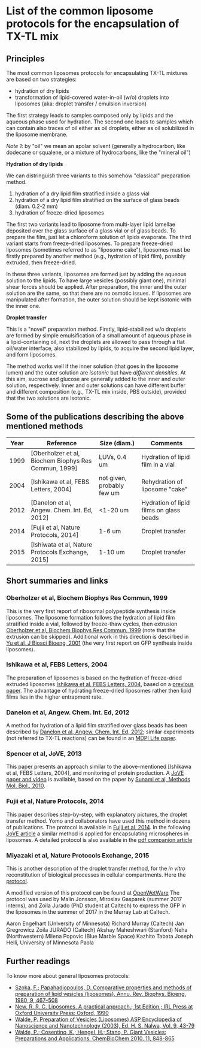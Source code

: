 # List of the common liposome protocols for the encapsulation of TX-TL mix

## Principles
The most common liposomes protocols for encapsulating TX-TL mixtures are based on two strategies:
- hydration of dry lipids
- transformation of lipid-covered water-in-oil (w/o) droplets into liposomes (aka: droplet transfer / emulsion inversion)

The first strategy leads to samples composed only by lipids and the aqueous phase used for hydration. The second one leads to samples which can contain also traces of oil either as oil droplets, either as oil solubilized in the liposome membrane. 

*Note 1*: by "oil" we mean an apolar solvent (generally a hydrocarbon, like dodecane or squalene, or a mixture of hydrocarbons, like the "mineral oil")

**Hydration of dry lipids**

We can distringuish three variants to this somehow "classical" preparation method.
1. hydration of a dry lipid film stratified inside a glass vial
2. hydration of a dry lipid film stratified on the surface of glass beads (diam. 0.2-2 mm)
3. hydration of freeze-dried liposomes

The first two variants lead to liposome from multi-layer lipid lamellae deposited over the glass surface of a glass vial or of glass beads. To prepare the film, just let a chloroform solution of lipids evaporate. The third variant starts from freeze-dried liposomes. To prepare freeze-dried liposomes (sometimes referred to as "liposome cake"), liposomes must be firstly prepared by another method (e.g., hydration of lipid film), possibly extruded, then freeze-dried.

In these three variants, liposomes are formed just by adding the aqueous solution to the lipids. To have large vesicles (possibly giant one), minimal shear forces should be applied. After preparation, the inner and the outer solution are the same, so that there are no osmotic issues. If liposomes are manipulated after formation, the outer solution should be kept isotonic with the inner one.

**Droplet transfer**

This is a "novel" preparation method. Firstly, lipid-stabilized w/o droplets are formed by simple emulsification of a small amount of aqueous phase in a lipid-containing oil, next the droplets are allowed to pass through a flat oil/water interface, also stabilized by lipids, to acquire the second lipid layer, and form liposomes. 

The method works well if the inner solution (that goes in the liposome lumen) and the outer solution are *isotonic* but have *different densities*. At this aim, sucrose and glucose are generally added to the inner and outer solution, respectively. Inner and outer solutions can have different buffer and different composition (e.g., TX-TL mix inside, PBS outside), provided that the two solutions are isotonic.

## Some of the publications describing the above mentioned methods

| Year | Reference                                            | Size (diam.)   | Comments                         |
| ---- | ---------                                            | ----------- | ----------                       |
| 1999 | [Oberholzer et al, Biochem Biophys Res Commun, 1999] | LUVs, 0.4 um   | Hydration of lipid film in a vial|
| 2004 | [Ishikawa et al, FEBS Letters, 2004]                 |not given, probably few um   | Rehydration of liposome "cake"   |
| 2012 | [Danelon et al, Angew. Chem. Int. Ed, 2012]          | <1-20 um   | Hydration of lipid films on glass beads     |
| 2014 | [Fujii et al, Nature Protocols, 2014]                | 1-6 um   | Droplet transfer                 |
| 2015 | [Ishiwata et al, Nature Protocols Exchange, 2015]    | 1-10 um   | Droplet transfer                 |

## Short summaries and links

### Oberholzer et al, Biochem Biophys Res Commun, 1999

This is the very first report of ribosomal polypeptide synthesis inside liposomes. The liposome formation follows the hydration of lipid film stratified inside a vial, followed by freeze-thaw cycles, then extrusion [Oberholzer et al, Biochem Biophys Res Commun,
1999](https://www.sciencedirect.com/science/article/pii/S0006291X99904047)
(note that the extrusion can be skipped).  Additional work in this direction is descirbed in [Yu et al, J Biosci Bioeng,
2001](https://www.sciencedirect.com/science/article/pii/S1389172301803224) (the very first report on GFP synthesis inside liposomes).

### Ishikawa et al, FEBS Letters, 2004

The preparation of liposomes is based on the hydration of freeze-dried extruded liposomes [Ishikawa et al, FEBS Letters,
2004](https://www.sciencedirect.com/science/article/pii/S0014579304011743),
based on a [previous
paper](https://www.sciencedirect.com/science/article/pii/S0168365999000474). The advantage of hydrating freeze-dried liposomes
rather then lipid films lies in the higher entrapment rate.

### Danelon et al, Angew. Chem. Int. Ed, 2012

A method for hydration of a lipid film stratified over glass beads has
been described by [Danelon et al, Angew. Chem. Int. Ed,
2012](https://onlinelibrary.wiley.com/doi/abs/10.1002/anie.201107123);
similar experiments (not referred to TX-TL reactions) can be found in an [MDPI Life
paper](http://www.mdpi.com/2075-1729/5/1/969).

### Spencer et al, JoVE, 2013

This paper presents an approach similar to the above-mentioned [Ishikawa et al, FEBS Letters,
2004], and monitoring of protein production. A [JoVE paper and video](https://www.jove.com/video/51304/the-encapsulation-cell-free-transcription-translation-machinery) is available, based on the paper by [Sunami et al, Methods Mol. Biol., 2010](https://link.springer.com/protocol/10.1007%2F978-1-60327-331-2_20).

### Fujii et al, Nature Protocols, 2014

This paper describes step-by-step, with explanatory pictures, the droplet transfer method. Yomo and collaborators have 
used this method in dozens of publications. The protocol is available in
[Fujii et al, 2014](https://www.nature.com/articles/nprot.2014.107).
In the following [JoVE article](https://www.jove.com/video/55282) a similar method is applied for encapsulating microspheres in liposomes. A detailed protocol is also available in the [pdf companion article](https://www.jove.com/pdf/55282/jove-protocol-55282-preparation-giant-vesicles-encapsulating-microspheres-centrifugation)

### Miyazaki et al, Nature Protocols Exchange, 2015

This is another description of the droplet transfer method, for the *in vitro* reconstitution of biological processes in cellular compartments. Here the [protocol](https://www.nature.com/protocolexchange/protocols/3815#/related-articles).

A modified version of this protocol can be found at [OpenWetWare](https://openwetware.org/wiki/Preparation_of_cell-sized_water-in-oil_droplets) The protocol was used by Malin Jonsson, Miroslav Gasparek (summer 2017 interns), and Zoila Jurado (PhD student at Caltech) to express the GFP in the liposomes in the summer of 2017 in the Murray Lab at Caltech.

Aaron Engelhart (University of Minnesota)
Richard Murray (Caltech)
Jan Gregrowicz
Zoila JURADO (Caltech)
Akshay Maheshwari (Stanford)
Neha (Northwestern)
Milena Popovic (Blue Marble Space)
Kazhito Tabata
Joseph Heili, University of Minnesota
Paola

## Further readings

To know more about general liposomes protocols:

- [Szoka, F.; Papahadjopoulos, D. Comparative properties and methods of preparation of lipid vesicles (liposomes). Annu. Rev. Biophys. Bioeng. 1980, 9, 467–508](https://www.annualreviews.org/doi/abs/10.1146/annurev.bb.09.060180.002343)
- [New, R. R. C. Liposomes. A practical approach.; 1st Edition.; IRL Press at Oxford University Press: Oxford, 1990](https://www.amazon.com/Liposomes-Practical-Approach/dp/0199630771)
- [Walde, P. Preparation of Vesicles (Liposomes) ASP Encyclopedia of Nanoscience and Nanotechnology (2003), Ed. H. S. Nalwa, Vol. 9, 43-79](http://www.aspbs.com/enna-z.html)
- [Walde, P.; Cosentino, K.; Hengel, H.; Stano, P. Giant Vesicles: Preparations and Applications.  ChemBioChem 2010, 11, 848-865](https://onlinelibrary.wiley.com/doi/abs/10.1002/cbic.201000010)




